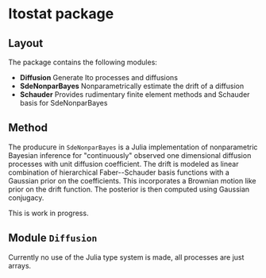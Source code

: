 Itostat package
===============

Layout
------
The package contains the following modules:

- **Diffusion**            Generate Ito processes and diffusions
- **SdeNonparBayes**       Nonparametrically estimate the drift of a diffusion
- **Schauder**             Provides rudimentary finite element methods and Schauder basis for SdeNonparBayes

Method
------

The producure in `SdeNonparBayes` is a Julia implementation of nonparametric Bayesian inference for
"continuously" observed one dimensional diffusion processes with unit diffusion coefficient. The drift 
is modeled as linear combination of hierarchical Faber--Schauder basis functions with a Gaussian prior 
on the coefficients. This incorporates a Brownian motion like prior on the drift function. The posterior is
then computed using Gaussian conjugacy.

This is work in progress.


Module `Diffusion`
------------------
Currently no use of the Julia type system is made, all processes are just arrays.





